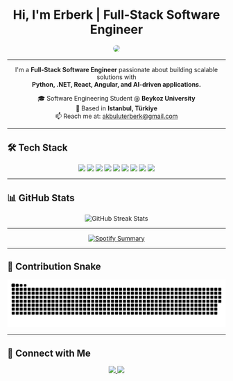 <div align="center">

# Hi, I'm Erberk | Full-Stack Software Engineer  

</div>
<div align="center">
  <img src="https://media1.tenor.com/m/IJ3zsdxeavAAAAAC/studio-ghibli-ponyo-on-the-cliff.gif" width="250" style="border-radius: 15px;" />
</div>

---

<div align="center">

I'm a **Full-Stack Software Engineer** passionate about building scalable solutions with  
**Python, .NET, React, Angular, and AI-driven applications.**

🎓 Software Engineering Student @ **Beykoz University**  
📍 Based in **Istanbul, Türkiye**  
📫 Reach me at: akbuluterberk@gmail.com

</div>

---

## 🛠️ Tech Stack  

<p align="center">
  <img src="https://img.shields.io/badge/JavaScript-000000?style=for-the-badge&logo=javascript" />
  <img src="https://img.shields.io/badge/TypeScript-000000?style=for-the-badge&logo=typescript" />
  <img src="https://img.shields.io/badge/React-000000?style=for-the-badge&logo=react" />
  <img src="https://img.shields.io/badge/Angular-000000?style=for-the-badge&logo=angular" />
  <img src="https://img.shields.io/badge/Python-000000?style=for-the-badge&logo=python" />
  <img src="https://img.shields.io/badge/Go-000000?style=for-the-badge&logo=go" />
  <img src="https://img.shields.io/badge/.NET-000000?style=for-the-badge&logo=dotnet" />
  <img src="https://img.shields.io/badge/Flask-000000?style=for-the-badge&logo=flask" />
  <img src="https://img.shields.io/badge/MongoDB-000000?style=for-the-badge&logo=mongodb" />
</p>

---

## 📊 GitHub Stats  

<div align="center">
  <img src="https://github-streak-stats-gray.vercel.app/api/github/erberkk/svg" alt="GitHub Streak Stats" width="1000" height="320" />
</div>

---

<div align="center">

[![Spotify Summary](https://spotify-for-readme-pi.vercel.app/api/spotify/zk0e8yk1gnwx793n61k0aflb6)](https://open.spotify.com/user/zk0e8yk1gnwx793n61k0aflb6)
                       
</div>

---

## 🐍 Contribution Snake  

<div align="center">
  <picture>
    <source media="(prefers-color-scheme: dark)" srcset="https://raw.githubusercontent.com/erberkk/erberkk/output/github-snake-dark.svg" />
    <source media="(prefers-color-scheme: light)" srcset="https://raw.githubusercontent.com/erberkk/erberkk/output/github-snake.svg" />
    <img alt="GitHub Contribution Snake" src="https://raw.githubusercontent.com/erberkk/erberkk/output/github-snake.svg" />
  </picture>
</div>

---

## 📱 Connect with Me  

<div align="center">
  <a href="https://www.linkedin.com/in/erberk-akbulut/" target="_blank">
    <img src="https://img.shields.io/badge/LinkedIn-0077B5?style=for-the-badge&logo=linkedin&logoColor=white" />
  </a>
  <a href="https://www.instagram.com/_erberk/" target="_blank">
    <img src="https://img.shields.io/badge/Instagram-E4405F?style=for-the-badge&logo=instagram&logoColor=white" />
  </a>
</div>
